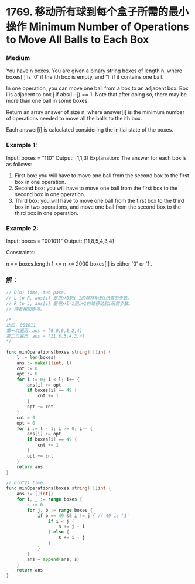 # 1769. 移动所有球到每个盒子所需的最小操作 Minimum Number of Operations to Move All Balls to Each Box

### Medium

You have n boxes. You are given a binary string boxes of length n, where boxes[i] is '0' if the ith box is empty, and '1' if it contains one ball.

In one operation, you can move one ball from a box to an adjacent box. Box i is adjacent to box j if abs(i - j) == 1. Note that after doing so, there may be more than one ball in some boxes.

Return an array answer of size n, where answer[i] is the minimum number of operations needed to move all the balls to the ith box.

Each answer[i] is calculated considering the initial state of the boxes.

### Example 1:

Input: boxes = "110"
Output: [1,1,3]
Explanation: The answer for each box is as follows:
1) First box: you will have to move one ball from the second box to the first box in one operation.
2) Second box: you will have to move one ball from the first box to the second box in one operation.
3) Third box: you will have to move one ball from the first box to the third box in two operations, and move one ball from the second box to the third box in one operation.

### Example 2:

Input: boxes = "001011"
Output: [11,8,5,4,3,4]

Constraints:

n == boxes.length
1 <= n <= 2000
boxes[i] is either '0' or '1'.

### 解：

```go
// O(n) time, two pass.
// L to R, ans[i] 是把从0到i-1的球移动到i所需的步数。
// R to L, ans[i] 是吧从l-1到i+1的球移动到i所需步数。
// 两者相加即可。

/*
比如  001011
第一次遍历，ans = [0,0,0,1,2,4]
第二次遍历，ans = [11,8,5,4,3,4]
*/

func minOperations(boxes string) []int {
	l := len(boxes)
	ans := make([]int, l)
	cnt := 0
	opt := 0
	for i := 0; i < l; i++ {
		ans[i] += opt
		if boxes[i] == 49 {
			cnt += 1
		}
		opt += cnt
	}
	cnt = 0
	opt = 0
	for i := l - 1; i >= 0; i-- {
		ans[i] += opt
		if boxes[i] == 49 {
			cnt += 1
		}
		opt += cnt
	}
	return ans
}
```

```go
// O(n^2) time.
func minOperations(boxes string) []int {
	ans := []int{}
	for i, _ := range boxes {
		s := 0
		for j, b := range boxes {
			if b == 49 && i != j { // 49 is '1'
				if i < j {
					s += j - i
				} else {
					s += i - j
				}
			}
		}
		ans = append(ans, s)
	}
	return ans
}
```
